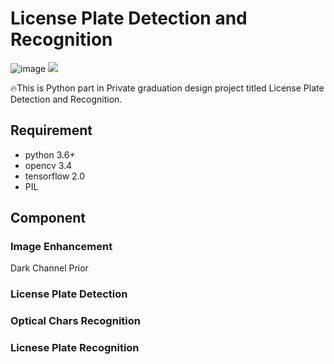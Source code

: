 # License Plate Detection and Recognition
![image](https://img.shields.io/badge/language-Python3-blue.svg)
[![](https://img.shields.io/github/license/mashape/apistatus.svg?maxAge=2592000)](https://github.com/LANCEREN/Graduation-Design_Py/blob/master/LICENSE)

🔥This is Python part in Private graduation design project titled License Plate Detection and Recognition.

## Requirement
- python 3.6+ 
- opencv 3.4
- tensorflow 2.0
- PIL 

## Component
### Image Enhancement
Dark Channel Prior
### License Plate Detection
### Optical Chars Recognition
### Licnese Plate Recognition
